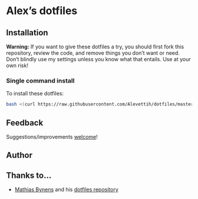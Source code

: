 # Alex’s dotfiles

## Installation

**Warning:** If you want to give these dotfiles a try, you should first fork this repository, review the code, and remove things you don’t want or need. Don’t blindly use my settings unless you know what that entails. Use at your own risk!

### Single command install

To install these dotfiles:

```bash
bash <(curl https://raw.githubusercontent.com/Alevettih/dotfiles/master/bootstrap.sh)
```

## Feedback

Suggestions/improvements
[welcome](https://github.com/Alevettih/dotfiles/issues)!

## Author

## Thanks to…

* [Mathias Bynens](https://mathiasbynens.be/) and his [dotfiles repository](https://github.com/mathiasbynens/dotfiles)
